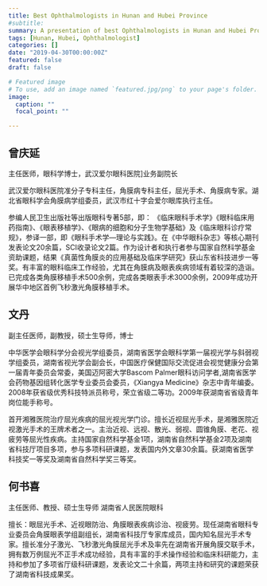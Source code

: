 ```yaml
---
title: Best Ophthalmologists in Hunan and Hubei Province
#subtitle: 
summary: A presentation of best Ophthalmologists in Hunan and Hubei Province
tags: [Hunan, Hubei, Ophthalmologist]
categories: []
date: "2019-04-30T00:00:00Z"
featured: false
draft: false

# Featured image
# To use, add an image named `featured.jpg/png` to your page's folder. 
image:
  caption: ""
  focal_point: ""

---
```


## 曾庆延

主任医师，眼科学博士，武汉爱尔眼科医院]业务副院长

武汉爱尔眼科医院准分子专科主任，角膜病专科主任，屈光手术、角膜病专家。湖北省眼科学会角膜病学组委员，武汉市红十字会爱尔眼库执行主任。

参编人民卫生出版社等出版眼科专著5部，即： 《临床眼科手术学》《眼科临床用药指南》、《眼表移植学》、《眼病的细胞和分子生物学基础》及《临床眼科诊疗常规》，参译一部，即《眼科手术学—理论与实践》。在《中华眼科杂志》等核心期刊发表论文20余篇，SCI收录论文2篇。作为设计者和执行者参与国家自然科学基金资助课题，结果《真菌性角膜炎的应用基础及临床学研究》获山东省科技进步一等奖。有丰富的眼科临床工作经验，尤其在角膜病及眼表疾病领域有着较深的造诣。已完成各类角膜移植手术500余例，完成各类眼表手术3000余例，2009年成功开展华中地区首例飞秒激光角膜移植手术。



## 文丹

副主任医师，副教授，硕士生导师，博士

中华医学会眼科学分会视光学组委员，湖南省医学会眼科学第一届视光学与斜弱视学组委员，湖南省视光学会副会长，中国医疗保健国际交流促进会视觉健康分会第一届青年委员会常委，美国迈阿密大学Bascom Palmer眼科访问学者,湖南省医学会药物基因组转化医学专业委员会委员，《Xiangya Medicine》杂志中青年编委。 2008年获省级优秀科技特派员称号，荣立省级二等功。2009年获湖南省省级青年岗位能手称号。

首开湘雅医院治疗屈光疾病的屈光视光学门诊。擅长近视屈光手术，是湘雅医院近视激光手术的王牌术者之一。主治近视、远视、散光、弱视、圆锥角膜、老花、视疲劳等屈光性疾病。主持国家自然科学基金1项，湖南省自然科学基金2项及湖南省科技厅项目多项，参与多项科研课题，发表国内外文章30余篇。获湖南省医学科技奖一等奖及湖南省自然科学奖三等奖。

## 何书喜

主任医师、教授、硕士生导师 湖南省人民医院眼科

擅长：眼屈光手术、近视眼防治、角膜眼表疾病诊治、视疲劳。现任湖南省眼科专业委员会角膜眼表学组副组长，湖南省科技厅专家库成员，国内知名屈光手术专家。擅长准分子激光、飞秒激光角膜屈光手术及率先在湖南省开展角膜交联手术，拥有数万例屈光不正手术成功经验，具有丰富的手术操作经验和临床科研能力，主持和参加了多项省厅级科研课题，发表论文二十余篇，两项主持和研究的课题荣获了湖南省科技成果奖。
